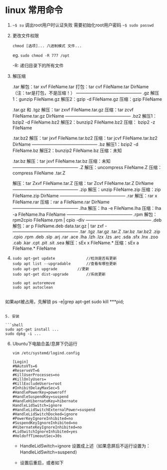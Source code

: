 # linux 常用命令

1. `~$ su`
   调出root用户时认证失败
   需要初始化root用户密码
   `~$ sudo passwd`

2. 更改文件权限

   `chmod [选项]... 八进制模式 文件...`

   eg. `sudo chmod -R 777 /opt`

    -R: 递归目录下的所有文件


3. 解压缩

   .tar
   解包：tar xvf FileName.tar
   打包：tar cvf FileName.tar DirName
   （注：tar是打包，不是压缩！）
   ———————————————
   .gz
   解压1：gunzip FileName.gz
   解压2：gzip -d FileName.gz
   压缩：gzip FileName

   .tar.gz 和 .tgz
   解压：tar zxvf FileName.tar.gz
   压缩：tar zcvf FileName.tar.gz DirName
   ———————————————
   .bz2
   解压1：bzip2 -d FileName.bz2
   解压2：bunzip2 FileName.bz2
   压缩： bzip2 -z FileName

   .tar.bz2
   解压：tar jxvf FileName.tar.bz2
   压缩：tar jcvf FileName.tar.bz2 DirName
   ———————————————
   .bz
   解压1：bzip2 -d FileName.bz
   解压2：bunzip2 FileName.bz
   压缩：未知

   .tar.bz
   解压：tar jxvf FileName.tar.bz
   压缩：未知
   ———————————————
   .Z
   解压：uncompress FileName.Z
   压缩：compress FileName
   .tar.Z

   解压：tar Zxvf FileName.tar.Z
   压缩：tar Zcvf FileName.tar.Z DirName
   ———————————————
   .zip
   解压：unzip FileName.zip
   压缩：zip FileName.zip DirName
   ———————————————
   .rar
   解压：rar x FileName.rar
   压缩：rar a FileName.rar DirName
   ———————————————
   .lha
   解压：lha -e FileName.lha
   压缩：lha -a FileName.lha FileName
   ———————————————
   .rpm
   解包：rpm2cpio FileName.rpm | cpio -div
   ———————————————
   .deb
   解包：ar p FileName.deb data.tar.gz | tar zxf -
   ———————————————
   .tar .tgz .tar.gz .tar.Z .tar.bz .tar.bz2 .zip .cpio .rpm .deb .slp .arj .rar .ace .lha .lzh .lzx .lzs .arc .sda .sfx .lnx .zoo .cab .kar .cpt .pit .sit .sea
   解压：sEx x FileName.*
   压缩：sEx a FileName.* FileName
   
   

4. ```shell
   sudo apt-get update				//检测是否有更新
   sudp apt list --upgradable		//查看有哪些更新
   sudo apt-get upgrade			//更新
   sudo apt-get dist-upgrade		//系统更新
   
   sudo apt autoremove
   sudo apt autoclean
   
   
如果apt被占用，先解锁
   ps -e|grep apt-get
   sudo kill ***pid;
   ```
   
5. 安装

   ```shell
   sudo apt-get install ...
   sudo dpkg -i ...
   ```

6. Ubuntu下电脑合盖/息屏下仍运行

   ```shell
   vim /etc/systemd/logind.config
   ```

   ```shell
   [Login]
   #NAutoVTs=6
   #ReserveVT=6
   #KillUserProcesses=no
   #KillOnlyUsers=
   #KillExcludeUsers=root
   #InhibitDelayMaxSec=5
   #HandlePowerKey=poweroff
   #HandleSuspendKey=suspend
   #HandleHibernateKey=hibernate
   HandleLidSwitch=ignore
   #HandleLidSwitchExternalPower=suspend
   #HandleLidSwitchDocked=ignore
   #PowerKeyIgnoreInhibited=no
   #SuspendKeyIgnoreInhibited=no
   #HibernateKeyIgnoreInhibited=no
   #LidSwitchIgnoreInhibited=yes
   #HoldoffTimeoutSec=30s
   
   ```

   - HandleLidSwitch=ignore 设置成上述（如果息屏后不运行设置为：HandleLidSwitch=suspend）

   - 设置后重启，或者如下

      ```
     
      ```

     

   